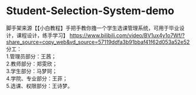 # Student-Selection-System-demo 
脚手架来源【【小白教程】手把手教你撸一个学生选课管理系统，可用于毕业设计，课程设计，练手学习】 https://www.bilibili.com/video/BV1ux4y1o7Wf/?share_source=copy_web&vd_source=57119ddfa3b91bbaf41f62d053a52e52  
分工：  
1.管理员部分：王茜；  
2.教师部分：郑雯欣；  
3.学生部分：马梦珂；  
4.学院、专业部分：王菲；  
5.选课、权限部分：王诗梦。
